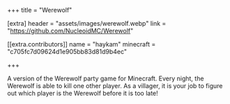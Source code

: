 +++
title = "Werewolf"

[extra]
header = "assets/images/werewolf.webp"
link = "https://github.com/NucleoidMC/Werewolf"

[[extra.contributors]]
name = "haykam"
minecraft = "c705fc7d09624d1e905bb83d81d9b4ec"

+++

A version of the Werewolf party game for Minecraft. Every night, the Werewolf is able to kill one other player. As a villager, it is your job to figure out which player is the Werewolf before it is too late!
